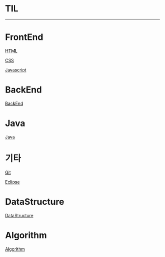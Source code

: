 # TIL
---
<h1>FrontEnd</h1>

[HTML](./FrontEnd/HTML.md)

[CSS](./FrontEnd/CSS.md)

[Javascript](./FrontEnd/Javascript.md)

<h1>BackEnd</h1>


[BackEnd](./BackEnd/README.md)


<h1>Java</h1>

[Java](./Java//Java.md)


<h1>기타</h1>

[Git](./기타/Git.md)

[Eclipse](./기타/Eclipse.md)

<h1>DataStructure</h1>

[DataStructure](./DataStructure/README.md)

<h1>Algorithm</h1>

[Algorithm](./Algorithm/README.md)

